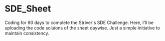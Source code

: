 # SDE_Sheet
Coding for 60 days to complete the Striver's SDE Challenge. Here, I'll be uploading the code soluions of the sheet daywise.
Just a simple initiative to maintain consistency.
